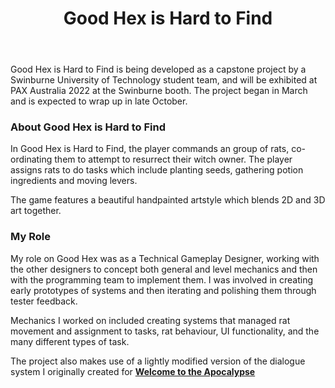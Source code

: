 ﻿---
layout: project
projectfeature: true
homepage: main
title: Good Hex is Hard to Find
year: 2022
genre: Management
roles: Technical Gameplay Designer (Design, Programming)
featureimage: /assets/images/projects/goodhex.jpg
animatedimage: /assets/images/projects/goodhex.jpg
twitter: https://twitter.com/teampatrax
team:
  - Oliver Bedier
  - Mitchell Wright
  - Jordan Cosma
  - Cherish Gray-Morrison
  - Aaron Petrovski
  - Josh Hehir
  - Matt Kennedy
  - Maziz Rahman
---

Good Hex is Hard to Find is being developed as a capstone project by a Swinburne University of Technology student team, and will be exhibited at PAX Australia 2022 at the Swinburne booth. The project began in March and is expected to wrap up in late October.

### About Good Hex is Hard to Find
In Good Hex is Hard to Find, the player commands an group of rats, co-ordinating them to attempt to resurrect their witch owner. The player assigns rats to do tasks which include planting seeds, gathering potion ingredients and moving levers.

The game features a beautiful handpainted artstyle which blends 2D and 3D art together.

### My Role
My role on Good Hex was as a Technical Gameplay Designer, working with the other designers to concept both general and level mechanics and then with the programming team to implement them. I was involved in creating early prototypes of systems and then iterating and polishing them through tester feedback.

Mechanics I worked on included creating systems that managed rat movement and assignment to tasks, rat behaviour, UI functionality, and the many different types of task.

The project also makes use of a lightly modified version of the dialogue system I originally created for **[Welcome to the Apocalypse](/projects/welcome-to-the-apocalypse)**